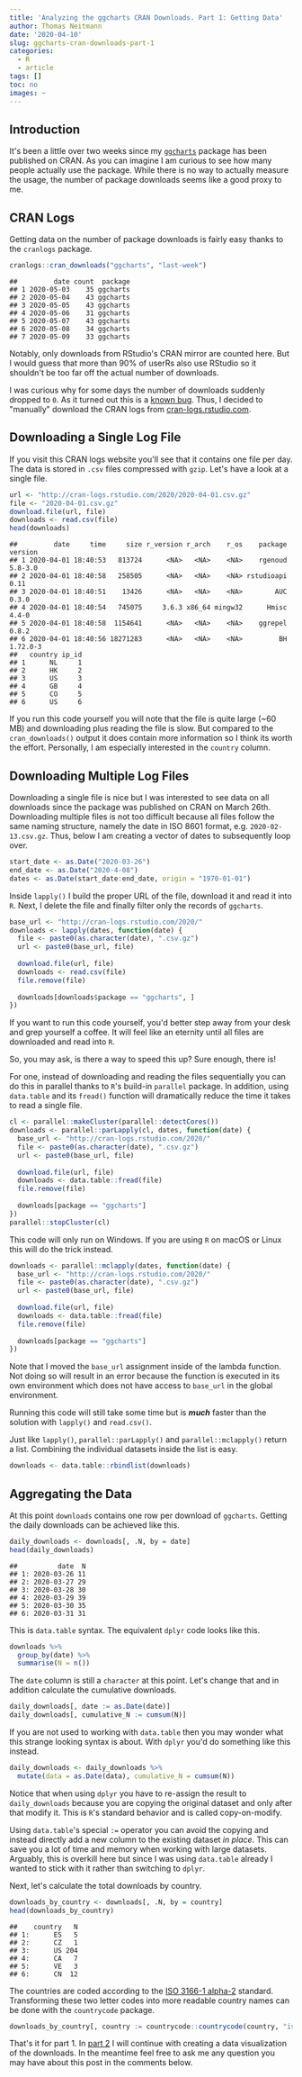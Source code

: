 ```yaml
---
title: 'Analyzing the ggcharts CRAN Downloads. Part 1: Getting Data'
author: Thomas Neitmann
date: '2020-04-10'
slug: ggcharts-cran-downloads-part-1
categories:
  - R
  - article
tags: []
toc: no
images: ~
---
```


## Introduction

It's been a little over two weeks since my [`ggcharts`](https://thomas-neitmann.github.io/ggcharts/index.html) package has been published on CRAN. As you can imagine I am curious to see how many people actually use the package. While there is no way to actually measure the usage, the number of package downloads seems like a good proxy to me.


## CRAN Logs

Getting data on the number of package downloads is fairly easy thanks to the `cranlogs` package.


```r
cranlogs::cran_downloads("ggcharts", "last-week")
```

```
##         date count  package
## 1 2020-05-03    35 ggcharts
## 2 2020-05-04    43 ggcharts
## 3 2020-05-05    43 ggcharts
## 4 2020-05-06    31 ggcharts
## 5 2020-05-07    43 ggcharts
## 6 2020-05-08    34 ggcharts
## 7 2020-05-09    33 ggcharts
```

Notably, only downloads from RStudio's CRAN mirror are counted here. But I would guess that more than 90% of userRs also use RStudio so it shouldn't be too far off the actual number of downloads.

I was curious why for some days the number of downloads suddenly dropped to `0`. As it turned out this is a [known bug](https://github.com/r-hub/cranlogs/issues/54). Thus, I decided to "manually" download the CRAN logs from [cran-logs.rstudio.com](http://cran-logs.rstudio.com/).


## Downloading a Single Log File

If you visit this CRAN logs website you'll see that it contains one file per day. The data is stored in `.csv` files compressed with `gzip`. Let's have a look at a single file.


```r
url <- "http://cran-logs.rstudio.com/2020/2020-04-01.csv.gz"
file <- "2020-04-01.csv.gz"
download.file(url, file)
downloads <- read.csv(file)
head(downloads)
```

```
##         date     time     size r_version r_arch    r_os    package  version
## 1 2020-04-01 18:40:53   813724      <NA>   <NA>    <NA>    rgenoud  5.8-3.0
## 2 2020-04-01 18:40:58   258505      <NA>   <NA>    <NA> rstudioapi     0.11
## 3 2020-04-01 18:40:51    13426      <NA>   <NA>    <NA>        AUC    0.3.0
## 4 2020-04-01 18:40:54   745075     3.6.3 x86_64 mingw32      Hmisc    4.4-0
## 5 2020-04-01 18:40:58  1154641      <NA>   <NA>    <NA>    ggrepel    0.8.2
## 6 2020-04-01 18:40:56 18271283      <NA>   <NA>    <NA>         BH 1.72.0-3
##   country ip_id
## 1      NL     1
## 2      HK     2
## 3      US     3
## 4      GB     4
## 5      CO     5
## 6      US     6
```

If you run this code yourself you will note that the file is quite large (~60 MB) and downloading plus reading the file is slow. But compared to the `cran_downloads()` output it does contain more information so I think its worth the effort. Personally, I am especially interested in the `country` column.


## Downloading Multiple Log Files

Downloading a single file is nice but I was interested to see data on all downloads since the package was published on CRAN on March 26th. Downloading multiple files is not too difficult because all files follow the same naming structure, namely the date in ISO 8601 format, e.g. `2020-02-13.csv.gz`. Thus, below I am creating a vector of dates to subsequently loop over.


```r
start_date <- as.Date("2020-03-26")
end_date <- as.Date("2020-4-08")
dates <- as.Date(start_date:end_date, origin = "1970-01-01")
```

Inside `lapply()` I build the proper URL of the file, download it and read it into `R`. Next, I delete the file and finally filter only the records of `ggcharts`.

```r
base_url <- "http://cran-logs.rstudio.com/2020/"
downloads <- lapply(dates, function(date) {
  file <- paste0(as.character(date), ".csv.gz")
  url <- paste0(base_url, file)
  
  download.file(url, file)
  downloads <- read.csv(file)
  file.remove(file)
  
  downloads[downloads$package == "ggcharts", ]
})
```

If you want to run this code yourself, you'd better step away from your desk and grep yourself a coffee. It will feel like an eternity until all files are downloaded and read into `R`.

So, you may ask, is there a way to speed this up? Sure enough, there is!

For one, instead of downloading and reading the files sequentially you can do this in parallel thanks to `R`'s build-in `parallel` package. In addition, using `data.table` and its `fread()` function will dramatically reduce the time it takes to read a single file.


```r
cl <- parallel::makeCluster(parallel::detectCores())
downloads <- parallel::parLapply(cl, dates, function(date) {
  base_url <- "http://cran-logs.rstudio.com/2020/"
  file <- paste0(as.character(date), ".csv.gz")
  url <- paste0(base_url, file)
  
  download.file(url, file)
  downloads <- data.table::fread(file)
  file.remove(file)
  
  downloads[package == "ggcharts"]
})
parallel::stopCluster(cl)
```

This code will only run on Windows. If you are using `R` on macOS or Linux this will do the trick instead.

```r
downloads <- parallel::mclapply(dates, function(date) {
  base_url <- "http://cran-logs.rstudio.com/2020/"
  file <- paste0(as.character(date), ".csv.gz")
  url <- paste0(base_url, file)
  
  download.file(url, file)
  downloads <- data.table::fread(file)
  file.remove(file)
  
  downloads[package == "ggcharts"]
})
```

Note that I moved the `base_url` assignment inside of the lambda function. Not doing so will result in an error because the function is executed in its own environment which does not have access to `base_url` in the global environment.

Running this code will still take some time but is **_much_** faster than the solution with `lapply()` and `read.csv()`.

Just like `lapply()`, `parallel::parLapply()` and `parallel::mclapply()` return a list. Combining the individual datasets inside the list is easy.


```r
downloads <- data.table::rbindlist(downloads)
```


## Aggregating the Data 

At this point `downloads` contains one row per download of `ggcharts`. Getting the daily downloads can be achieved like this.


```r
daily_downloads <- downloads[, .N, by = date]
head(daily_downloads)
```

```
##          date  N
## 1: 2020-03-26 11
## 2: 2020-03-27 29
## 3: 2020-03-28 30
## 4: 2020-03-29 39
## 5: 2020-03-30 35
## 6: 2020-03-31 31
```

This is `data.table` syntax. The equivalent `dplyr` code looks like this.

```r
downloads %>%
  group_by(date) %>%
  summarise(N = n())
```

The `date` column is still a `character` at this point. Let's change that and in addition calculate the cumulative downloads.


```r
daily_downloads[, date := as.Date(date)]
daily_downloads[, cumulative_N := cumsum(N)]
```

If you are not used to working with `data.table` then you may wonder what this strange looking syntax is about. With `dplyr` you'd do something like this instead.

```r
daily_downloads <- daily_downloads %>%
  mutate(data = as.Date(data), cumulative_N = cumsum(N))
```

Notice that when using `dplyr` you have to re-assign the result to `daily_downloads` because you are copying the original dataset and only after that modify it. This is `R`'s standard behavior and is called copy-on-modify.

Using `data.table`'s special `:=` operator you can avoid the copying and instead directly add a new column to the existing dataset *in place*. This can save you a lot of time and memory when working with large datasets. Arguably, this is overkill here but since I was using `data.table` already I wanted to stick with it rather than switching to `dplyr`.

Next, let's calculate the total downloads by country.


```r
downloads_by_country <- downloads[, .N, by = country]
head(downloads_by_country)
```

```
##    country   N
## 1:      ES   5
## 2:      CZ   1
## 3:      US 204
## 4:      CA   7
## 5:      VE   3
## 6:      CN  12
```

The countries are coded according to the [ISO 3166-1 alpha-2](https://en.wikipedia.org/wiki/ISO_3166-1_alpha-2) standard. Transforming these two letter codes into more readable country names can be done with the `countrycode` package.


```r
downloads_by_country[, country := countrycode::countrycode(country, "iso2c", "country.name")]
```

That's it for part 1. In [part 2](/posts/ggcharts-cran-downloads-part-2/) I will continue with creating a data visualization of the downloads. In the meantime feel free to ask me any question you may have about this post in the comments below.
